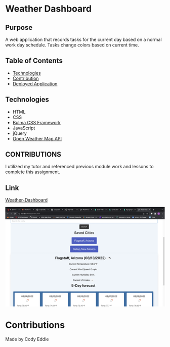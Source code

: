 # Weather Dashboard

## Purpose 
A web application that records tasks for the current day based on a normal work day schedule. Tasks change colors based on current time.

## Table of Contents
* [Technologies](#technologies)
* [Contribution](#contribution)
* [Deployed Application](#live-link)


## Technologies
* HTML
* CSS
* <a href="https://bulma.io/documentation/">Bulma CSS Framework</a>
* JavaScript
* jQuery
* <a href="https://openweathermap.org/api">Open Weather Map API</a>

## CONTRIBUTIONS
I utilized my tutor and referenced previous module work and lessons to complete this assignment. 

## Link

<a href="https://codyeddie.github.io/weather-dashboard/">Weather-Dashboard</a>

![Screenshot](./assets/imgs/screenshot.png)



# Contributions
Made by Cody Eddie 